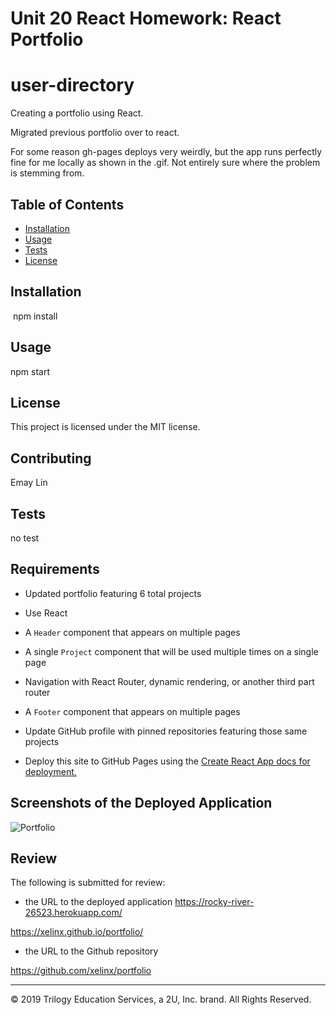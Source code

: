 # Unit 20 React Homework: React Portfolio

# user-directory

Creating a portfolio using React.

Migrated previous portfolio over to react.

For some reason gh-pages deploys very weirdly, but the app runs perfectly fine for me locally as shown in the .gif. Not entirely sure where the problem is stemming from.

## Table of Contents
  - [Installation](#installation)
  - [Usage](#usage)
  - [Tests](#tests)
  - [License](#license)

## Installation
  ​
npm install

## Usage
npm start

## License
This project is licensed under the MIT license.

## Contributing
Emay Lin

## Tests
no test

## Requirements

* Updated portfolio featuring 6 total projects

* Use React

* A `Header` component that appears on multiple pages

* A single `Project` component that will be used multiple times on a single page 

* Navigation with React Router, dynamic rendering, or another third part router

* A `Footer` component that appears on multiple pages

* Update GitHub profile with pinned repositories featuring those same projects

* Deploy this site to GitHub Pages using the [Create React App docs for deployment.](https://create-react-app.dev/docs/deployment/#github-pages)

## Screenshots of the Deployed Application 
![Portfolio](https://user-images.githubusercontent.com/66236313/100091197-28dbaa00-2e09-11eb-9463-f78de9540a67.gif)

## Review

The following is submitted for review:

* the URL to the deployed application
https://rocky-river-26523.herokuapp.com/ 

https://xelinx.github.io/portfolio/

* the URL to the Github repository

https://github.com/xelinx/portfolio

- - -
© 2019 Trilogy Education Services, a 2U, Inc. brand. All Rights Reserved.